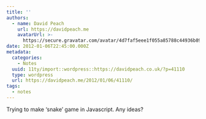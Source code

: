 ```yaml
---
title: ''
authors:
  - name: David Peach
    url: https://davidpeach.me
    avatarUrl: >-
      https://secure.gravatar.com/avatar/4d7faf5eee1f055a85788c44936b8995eaab6dfb004e7854ec747ccb272e91ee?s=96&d=mm&r=g
date: 2012-01-06T22:45:00.000Z
metadata:
  categories:
    - Notes
  uuid: 11ty/import::wordpress::https://davidpeach.co.uk/?p=41110
  type: wordpress
  url: https://davidpeach.me/2012/01/06/41110/
tags:
  - notes
---
```

Trying to make ‘snake’ game in Javascript. Any ideas?
